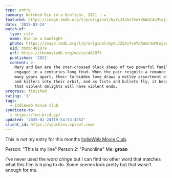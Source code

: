 ```yaml
---
type: entry
summary: Watched Die in a Gunfight, 2021 - ★
featured: https://image.tmdb.org/t/p/original/byXLJZq5vfveYdAWaC4uMtojsWj.jpg
date: '2025-02-24'
watch-of:
  type: cite
  name: Die in a Gunfight
  photo: https://image.tmdb.org/t/p/original/byXLJZq5vfveYdAWaC4uMtojsWj.jpg
  uid: tmdb:481879
  url: https://themoviedb.org/movie/481879
  published: '2021'
  content: >-
    Mary and Ben are the star-crossed black sheep of two powerful families
    engaged in a centuries-long feud. When the pair reignite a romance after
    many years apart, their forbidden love draws a motley assortment of schemers
    and killers into their orbit, and as fists and bullets fly, it becomes clear
    that violent delights will have violent ends.
progress: finished
rating: '1'
tags:
  - indieweb movie club
syndicate-to:
  - https://fed.brid.gy/
updated: '2025-02-24T19:54:53.476Z'
client_id: https://sparkles.sploot.com/
---
```

This is *not* my entry for this months [IndieWeb Movie Club](https://indieweb.org/IndieWeb_Movie_Club).

Person: "This is my line"
Person 2: "Punchline"
Me: **groan**

I've never used the word *cringe* but I can find no other word that matches what this film is trying to do. Some scenes look pretty but that wasn't enough for me.

